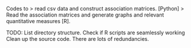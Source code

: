 Codes to 
    > read csv data and construct association matrices. [Python]
    > Read the association matrices and generate graphs and relevant quantitative measures [R].

TODO: List directory structure.
      Check if R scripts are seamlessly working
      Clean up the source code. There are lots of redundancies.

